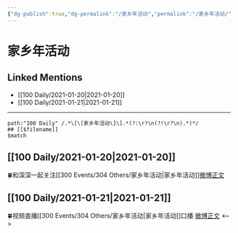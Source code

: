 ```yaml
---
{"dg-publish":true,"dg-permalink":"/家乡年活动","permalink":"/家乡年活动/","created":"2023-04-08T21:05:52.000+08:00","updated":"2023-04-10T17:04:11.000+08:00"}
---
```


# 家乡年活动

## Linked Mentions
- [[100 Daily/2021-01-20\|2021-01-20]]
- [[100 Daily/2021-01-21\|2021-01-21]]


---

```expander
path:"100 Daily" /.*\[\[家乡年活动\]\].*(?:\r?\n(?!\r?\n).*)*/
## [[$filename]]
$match
```
## [[100 Daily/2021-01-20\|2021-01-20]]
🍀和深深一起关注[[300 Events/304 Others/家乡年活动\|家乡年活动]][微博正文](https://m.weibo.cn/6466290670/4595385286793542)
## [[100 Daily/2021-01-21\|2021-01-21]]
🍀视频直播[[300 Events/304 Others/家乡年活动\|家乡年活动]]口播 [微博正文](https://m.weibo.cn/6466290670/4595829753253192)
<-->